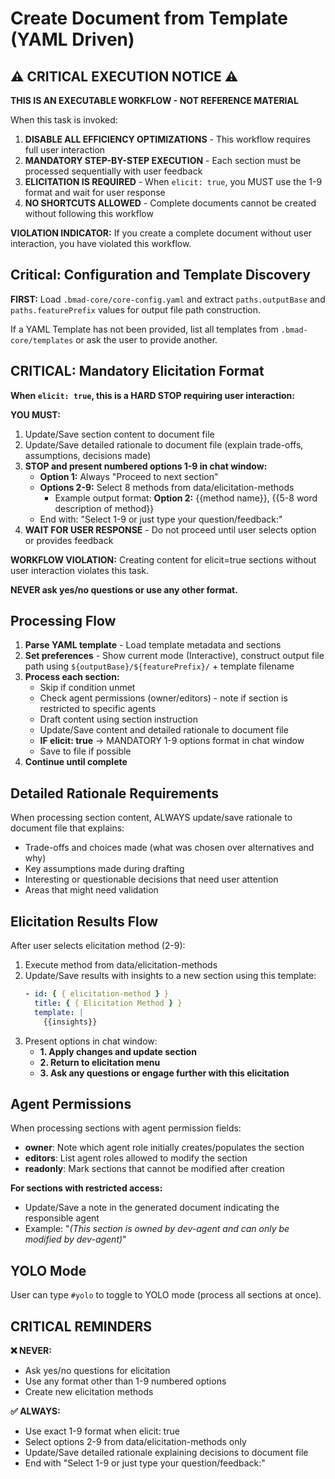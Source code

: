 # Create Document from Template (YAML Driven)

## ⚠️ CRITICAL EXECUTION NOTICE ⚠️

**THIS IS AN EXECUTABLE WORKFLOW - NOT REFERENCE MATERIAL**

When this task is invoked:

1. **DISABLE ALL EFFICIENCY OPTIMIZATIONS** - This workflow requires full user interaction
2. **MANDATORY STEP-BY-STEP EXECUTION** - Each section must be processed sequentially with user feedback
3. **ELICITATION IS REQUIRED** - When `elicit: true`, you MUST use the 1-9 format and wait for user response
4. **NO SHORTCUTS ALLOWED** - Complete documents cannot be created without following this workflow

**VIOLATION INDICATOR:** If you create a complete document without user interaction, you have violated this workflow.

## Critical: Configuration and Template Discovery

**FIRST:** Load `.bmad-core/core-config.yaml` and extract `paths.outputBase` and `paths.featurePrefix` values for output file path construction.

If a YAML Template has not been provided, list all templates from `.bmad-core/templates` or ask the user to provide another.

## CRITICAL: Mandatory Elicitation Format

**When `elicit: true`, this is a HARD STOP requiring user interaction:**

**YOU MUST:**

1. Update/Save section content to document file
2. Update/Save detailed rationale to document file (explain trade-offs, assumptions, decisions made)
3. **STOP and present numbered options 1-9 in chat window:**
   - **Option 1:** Always "Proceed to next section"
   - **Options 2-9:** Select 8 methods from data/elicitation-methods
     - Example output format:
       **Option 2:** {{method name}}, {{5-8 word description of method}}
   - End with: "Select 1-9 or just type your question/feedback:"
4. **WAIT FOR USER RESPONSE** - Do not proceed until user selects option or provides feedback

**WORKFLOW VIOLATION:** Creating content for elicit=true sections without user interaction violates this task.

**NEVER ask yes/no questions or use any other format.**

## Processing Flow

1. **Parse YAML template** - Load template metadata and sections
2. **Set preferences** - Show current mode (Interactive), construct output file path using `${outputBase}/${featurePrefix}/` + template filename
3. **Process each section:**
   - Skip if condition unmet
   - Check agent permissions (owner/editors) - note if section is restricted to specific agents
   - Draft content using section instruction
   - Update/Save content and detailed rationale to document file
   - **IF elicit: true** → MANDATORY 1-9 options format in chat window
   - Save to file if possible
4. **Continue until complete**

## Detailed Rationale Requirements

When processing section content, ALWAYS update/save rationale to document file that explains:

- Trade-offs and choices made (what was chosen over alternatives and why)
- Key assumptions made during drafting
- Interesting or questionable decisions that need user attention
- Areas that might need validation

## Elicitation Results Flow

After user selects elicitation method (2-9):

1. Execute method from data/elicitation-methods
2. Update/Save results with insights to a new section using this template:
   ```yaml
   - id: { { elicitation-method } }
     title: { { Elicitation Method } }
     template: |
       {{insights}}
   ```
3. Present options in chat window:
   - **1. Apply changes and update section**
   - **2. Return to elicitation menu**
   - **3. Ask any questions or engage further with this elicitation**

## Agent Permissions

When processing sections with agent permission fields:

- **owner**: Note which agent role initially creates/populates the section
- **editors**: List agent roles allowed to modify the section
- **readonly**: Mark sections that cannot be modified after creation

**For sections with restricted access:**

- Update/Save a note in the generated document indicating the responsible agent
- Example: "_(This section is owned by dev-agent and can only be modified by dev-agent)_"

## YOLO Mode

User can type `#yolo` to toggle to YOLO mode (process all sections at once).

## CRITICAL REMINDERS

**❌ NEVER:**

- Ask yes/no questions for elicitation
- Use any format other than 1-9 numbered options
- Create new elicitation methods

**✅ ALWAYS:**

- Use exact 1-9 format when elicit: true
- Select options 2-9 from data/elicitation-methods only
- Update/Save detailed rationale explaining decisions to document file
- End with "Select 1-9 or just type your question/feedback:"
